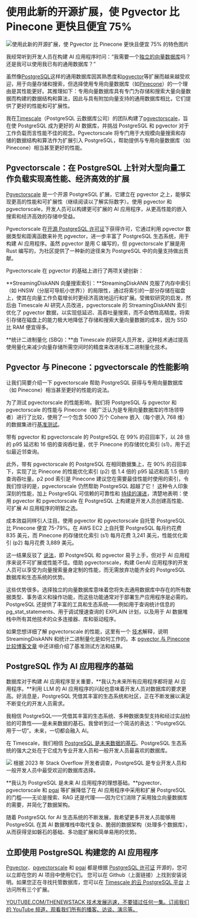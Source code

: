 # 使用此新的开源扩展，使 Pgvector 比 Pinecone 更快且便宜 75%

![使用此新的开源扩展，使 Pgvector 比 Pinecone 更快且便宜 75% 的特色图片](https://cdn.thenewstack.io/media/2024/07/65712007-1.cover_image_postgresql-vs-pinecone-1024x585.jpg)

我经常听到开发人员在构建 AI 应用程序时问：“我需要一个[独立的向量数据库](https://thenewstack.io/top-5-vector-database-solutions-for-your-ai-project/)吗？还是我可以使用我已有的通用数据库？”

虽然像[PostgreSQL](https://thenewstack.io/postgresql-takes-a-new-turn/)这样的通用数据库因其熟悉度和[pgvector](https://github.com/pgvector/pgvector)等扩展而越来越受欢迎，用于向量存储和搜索，但选择使用专用向量数据库（如[Pinecone](https://thenewstack.io/vector-databases-are-having-a-moment-a-chat-with-pinecone/)）的一个理由是其性能更好。其推理如下：专用向量数据库具有专门为存储和搜索大量向量数据而构建的数据结构和算法，因此与具有附加向量支持的通用数据库相比，它们提供了更好的性能和可扩展性。

我在[Timescale](https://www.timescale.com)（PostgreSQL 云数据库公司）的团队构建了[pgvectorscale](https://github.com/timescale/pgvectorscale/)，旨在使 PostgreSQL 成为更好的 AI 数据库，并挑战 PostgreSQL 和 pgvector 对于工作负载而言性能不佳的观念。Pgvectorscale 将专门用于大规模向量搜索和存储的数据结构和算法作为扩展引入 PostgreSQL，帮助提供与专用向量数据库（如 Pinecone）相当甚至更好的性能。

## Pgvectorscale：在 PostgreSQL 上针对大型向量工作负载实现高性能、经济高效的扩展

[Pgvectorscale](https://github.com/timescale/pgvectorscale/?ref=timescale.com) 是一个开源 PostgreSQL 扩展，它建立在 pgvector 之上，能够实现更高的性能和可扩展性（继续阅读以了解实际数字）。使用 pgvector 和 pgvectorscale，开发人员可以构建更可扩展的 AI 应用程序，从更高性能的嵌入搜索和经济高效的存储中受益。

Pgvectorscale 在[开源 PostgreSQL 许可证](https://github.com/timescale/pgvectorscale/blob/main/LICENSE?ref=timescale.com)下获得许可，它通过利用 pgvector 数据类型和距离函数来补充 pgvector，进一步丰富了 PostgreSQL 生态系统，用于构建 AI 应用程序。虽然 pgvector 是用 C 编写的，但 pgvectorscale 扩展是用 Rust 编写的，为社区提供了一种新的途径来为 PostgreSQL 中的向量支持做出贡献。

Pgvectorscale 在 pgvector 的基础上进行了两项关键创新：

**StreamingDiskANN 向量搜索索引：**StreamingDiskANN 克服了内存中索引（如 HNSW（分层可导航小世界））的局限性，通过将索引的一部分存储在磁盘上，使其在向量工作负载增长时更经济高效地运行和扩展。受微软研究的启发，然后由 Timescale AI 研究人员改进，pgvectorscale 的 StreamingDiskANN 索引优化了 pgvector 数据，以实现低延迟、高吞吐量搜索，而不会牺牲高精度。将索引存储在磁盘上的能力极大地降低了存储和搜索大量向量数据的成本，因为 SSD 比 RAM 便宜得多。

**统计二进制量化 (SBQ)：**由 Timescale 的研究人员开发，这种技术通过提高使用量化来减少向量存储所需空间时的精度来改进标准二进制量化技术。

## Pgvector 与 Pinecone：pgvectorscale 的性能影响

让我们简要介绍一下 pgvectorscale 帮助 PostgreSQL 获得与专用向量数据库（如 Pinecone）相当甚至更好的性能的说法。

为了测试 pgvectorscale 的性能影响，我们将 PostgreSQL 与 pgvector 和 pgvectorscale 的性能与 Pinecone（被广泛认为是专用向量数据库的市场领导者）进行了比较，使用了一个包含 5000 万个 Cohere 嵌入（每个嵌入 768 维）的数据集进行[基准测试](https://www.timescale.com/blog/pgvector-vs-pinecone/)。

带有 pgvector 和 pgvectorscale 的 PostgreSQL 在 99% 的召回率下，以 28 倍的 p95 延迟和 16 倍的查询吞吐量，优于 Pinecone 的存储优化索引 (s1)，用于近似最近邻查询。

此外，带有 pgvectorscale 的 PostgreSQL 在相同数据集上，在 90% 的召回率下，实现了比 Pinecone 的性能优化索引 (p2) 低 1.4 倍的 p95 延迟和高 1.5 倍的查询吞吐量。p2 pod 索引是 Pinecone 建议您在需要最佳性能时使用的索引，令我们惊讶的是，pgvectorscale 仍然帮助 PostgreSQL 超越了它！
这种令人印象深刻的性能，加上 PostgreSQL 可信赖的可靠性和 [持续的演进](https://www.timescale.com/blog/making-postgresql-a-better-ai-database)，清楚地表明：使用 pgvector 和 pgvectorscale 在 PostgreSQL 上构建是开发人员创建高性能、可扩展 AI 应用程序的明智之选。

成本效益同样引人注目。使用 pgvector 和 pgvectorscale 自托管 PostgreSQL 比 Pinecone 便宜 75-79%。在 AWS EC2 上自托管 PostgreSQL 每月约花费 835 美元，而 Pinecone 的存储优化索引 (s1) 每月花费 3,241 美元，性能优化索引 (p2) 每月花费 3,889 美元。

这一结果反驳了 [说法](https://www.pinecone.io/blog/pinecone-vs-pgvector/?ref=timescale.com)，即 PostgreSQL 和 pgvector 易于上手，但对于 AI 应用程序来说不可扩展或性能不佳。借助 pgvectorscale，构建 GenAI 应用程序的开发人员可以享受为向量搜索量身定制的性能，而无需放弃功能齐全的 PostgreSQL 数据库和生态系统的优势。

这些优势很多。选择独立的向量数据库意味着您将失去通用数据库中存在的所有数据类型、事务语义和操作功能，而这些功能通常对于部署生产应用程序是必需的。PostgreSQL 还提供了丰富的工具和生态系统——例如用于查询统计信息的 pg_stat_statements、用于调试慢速查询的 EXPLAIN 计划，以及用于 AI 数据堆栈中所有其他技术的众多连接器、库和驱动程序。

如果您想详细了解 pgvectorscale 的性能，这里有一个 [技术](https://www.timescale.com/blog/how-we-made-postgresql-as-fast-as-pinecone-for-vector-data/)解释，说明 StreamingDiskANN 和统计二进制量化是如何工作的。本 [pgvector 与 Pinecone 比较博客文章](https://www.timescale.com/blog/pgvector-vs-pinecone) 中还详细介绍了基准测试方法和结果。

## PostgreSQL 作为 AI 应用程序的基础
数据库对于构建 AI 应用程序至关重要，**我认为未来所有应用程序都将是 AI 应用程序。**利用 LLM 的 AI 应用程序的兴起也意味着开发人员对数据库的要求更高。好消息是，PostgreSQL 凭借其丰富的生态系统和社区，正在不断发展以满足不断变化的开发人员需求。

我相信 PostgreSQL——凭借其丰富的生态系统、多种数据类型支持和经过实战检验的可靠性——是未来数据的基石。我曾听到过一个简洁的表达：“PostgreSQL 用于一切”。未来，一切都会融入 AI。

在 Timescale，我们相信 [PostgreSQL 是未来数据的基石](https://www.timescale.com/blog/postgres-for-everything/)。PostgreSQL 生态系统的强大之处在于它成为专业开发人员和一般开发人员最喜欢的数据库。

![](https://cdn.thenewstack.io/media/2024/07/933ebf28-4.postgres-for-everything_so-2023-1.png)
根据 2023 年 Stack Overflow 开发者调查，PostgreSQL 是专业开发人员和一般开发人员中最受欢迎的数据库选择。

**我认为 PostgreSQL 是未来 AI 应用程序的理想基础。**pgvector、pgvectorscale 和 [pgai](https://github.com/timescale/pgai) 等扩展降低了在 AI 应用程序中采用和扩展 PostgreSQL 的门槛——无论是搜索、RAG 还是代理——因为它们消除了采用独立向量数据库的需要，并简化了数据架构。

随着 PostgreSQL for AI 生态系统的不断发展，我希望更多开发人员能够用 PostgreSQL 在其 AI 数据堆栈中取代复杂、脆弱的数据架构（处理多个数据库），从而获得坚如磐石的基础、多功能扩展和简单易用的优势。

## 立即使用 PostgreSQL 构建您的 AI 应用程序
[Pgvector](https://github.com/pgvector/pgvector)、[pgvectorscale](https://github.com/timescale/pgvectorscale/) 和 [pgai](https://github.com/timescale/pgai) 都是根据 [PostgreSQL 许可证](https://github.com/timescale/pgvectorscale/blob/main/LICENSE?ref=timescale.com) 开源的，您可以立即在您的 AI 项目中使用它们。
您可以在 Github（上面链接）上找到安装说明。如果您正在寻找托管数据库，您可以在 [Timescale 的云 PostgreSQL 平台](https://console.cloud.timescale.com/signup) 上访问所有三个扩展。

[
YOUTUBE.COM/THENEWSTACK
技术发展迅速，不要错过任何一集。订阅我们的 YouTube
频道，观看我们所有的播客、访谈、演示等。
](https://youtube.com/thenewstack?sub_confirmation=1)